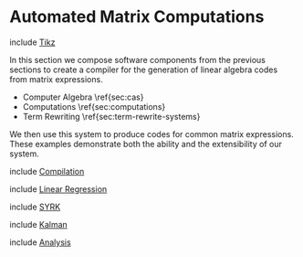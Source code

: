 
Automated Matrix Computations
=============================

include [Tikz](tikz_megatron.md)

In this section we compose software components from the previous sections to create a compiler for the generation of linear algebra codes from matrix expressions.

*   Computer Algebra \ref{sec:cas} 
*   Computations     \ref{sec:computations}
*   Term Rewriting   \ref{sec:term-rewrite-systems}

We then use this system to produce codes for common matrix expressions.  These examples demonstrate both the ability and the extensibility of our system.

include [Compilation](matrix-compilation.md)

include [Linear Regression](linear-regression.md)

include [SYRK](syrk.md)

include [Kalman](kalman.md)

include [Analysis](math-num-linalg-analysis.md)
